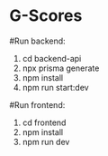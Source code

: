 # G-Scores

#Run backend:
1. cd backend-api
2. npx prisma generate
3. npm install
4. npm run start:dev

#Run frontend:
1. cd frontend
2. npm install
3. npm run dev
